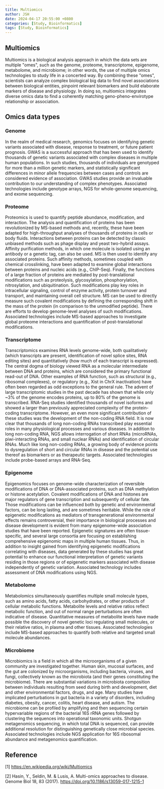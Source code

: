 ```yaml
---
title: Multiomics
author: JSH
date: 2024-04-17 20:55:00 +0800
categories: [Study, Bioinformatics]
tags: [Study, Bioinformatics]
---
```


## Multiomics
Multiomics is a biological analysis approach in which the data sets are multiple "omes", such as the genome, proteome, transcriptome, epigenome, metabolome, and microbiome; in other words, the use of multiple omics technologies to study life in a concerted way. By combining these "omes", scientists can analyze complex biological big data to find novel associations between biological entities, pinpoint relevant biomarkers and build elaborate markers of disease and physiology. In doing so, multiomics integrates diverse omics data to find a coherently matching geno-pheno-envirotype relationship or association.

## Omics data types
### Genome
In the realm of medical research, genomics focuses on identifying genetic variants associated with disease, response to treatment, or future patient prognosis. GWAS is a successful approach that has been used to identify thousands of genetic variants associated with complex diseases in multiple human populations. In such studies, thousands of individuals are genotyped for more than a million genetic markers, and statistically significant differences in minor allele frequencies between cases and controls are considered evidence of association. GWAS studies provide an invaluable contribution to our understanding of complex phenotypes. Associated technologies include genotype arrays, NGS for whole-genome sequencing, and exome sequencing.

### Proteome
Proteomics is used to quantify peptide abundance, modification, and interaction. The analysis and quantification of proteins has been revolutionized by MS-based methods and, recently, these have been adapted for high-throughput analyses of thousands of proteins in cells or body fluids. Interactions between proteins can be detected by classic unbiased methods such as phage display and yeast two-hybrid assays. Affinity purification methods, in which one molecule is isolated using an antibody or a genetic tag, can also be used. MS is then used to identify any associated proteins. Such affinity methods, sometimes coupled with chemical crosslinking, have been adapted to examine global interactions between proteins and nucleic acids (e.g., ChIP-Seq). Finally, the functions of a large fraction of proteins are mediated by post-translational modifications such as proteolysis, glycosylation, phosphorylation, nitrosylation, and ubiquitination. Such modifications play key roles in intracellular signaling, control of enzyme activity, protein turnover and transport, and maintaining overall cell structure. MS can be used to directly measure such covalent modifications by defining the corresponding shift in the mass of the protein (in comparison to the unmodified peptide). There are efforts to develop genome-level analyses of such modifications. Associated technologies include MS-based approaches to investigate global proteome interactions and quantification of post-translational modifications.

### Transcriptome
Transcriptomics examines RNA levels genome-wide, both qualitatively (which transcripts are present, identification of novel splice sites, RNA editing sites) and quantitatively (how much of each transcript is expressed). The central dogma of biology viewed RNA as a molecular intermediate between DNA and proteins, which are considered the primary functional read-out of DNA. Other examples of RNA function, such as structural (e.g., ribosomal complexes), or regulatory (e.g., Xist in ChrX inactivation) have often been regarded as odd exceptions to the general rule.
The advent of large transcriptomic studies in the past decade has shown that while only ~3% of the genome encodes proteins, up to 80% of the genome is transcribed. RNA-Seq studies identified thousands of novel isoforms and showed a larger than previously appreciated complexity of the protein-coding transcriptome. However, an even more significant contribution of these studies was the development of the non-coding RNA field. It is now clear that thousands of long non-coding RNAs transcribed play essential roles in many physiological processes and various diseases. In addition to long non-coding RNA, NGS allows interrogation of short RNAs (microRNAs, piwi-interacting RNAs, and small nuclear RNAs) and identification of circular RNAs. Much like long non-coding RNAs, a growing body of evidence points to dysregulation of short and circular RNAs in disease and the potential use thereof as biomarkers or as therapeutic targets. Associated technologies include probe-based arrays and RNA-Seq.

### Epigenome
Epigenomics focuses on genome-wide characterization of reversible modifications of DNA or DNA-associated proteins, such as DNA methylation or histone acetylation. Covalent modifications of DNA and histones are major regulators of gene transcription and subsequently of cellular fate. Those modifications can be influenced both by genetic and environmental factors, can be long lasting, and are sometimes heritable. While the role of epigenetic modifications as mediators of transgenerational environmental effects remains controversial, their importance in biological processes and disease development is evident from many epigenome-wide association studies that have been reported. Epigenetic signatures are often tissue-specific, and several large consortia are focusing on establishing comprehensive epigenomic maps in multiple human tissues. Thus, in addition to insight gained from identifying epigenetic modifications correlating with diseases, data generated by these studies has great potential to enhance our functional interpretation of genetic variants residing in those regions or of epigenetic markers associated with disease independently of genetic variation. Associated technology includes assessment of DNA modifications using NGS.

### Metabolome
Metabolomics simultaneously quantifies multiple small molecule types, such as amino acids, fatty acids, carbohydrates, or other products of cellular metabolic functions. Metabolite levels and relative ratios reflect metabolic function, and out of normal range perturbations are often indicative of disease. Quantitative measures of metabolite levels have made possible the discovery of novel genetic loci regulating small molecules, or their relative ratios, in plasma and other tissues. Associated technologies include MS-based approaches to quantify both relative and targeted small molecule abundances.

### Microbiome
Microbiomics is a field in which all the microorganisms of a given community are investigated together. Human skin, mucosal surfaces, and the gut are colonized by microorganisms, including bacteria, viruses, and fungi, collectively known as the microbiota (and their genes constituting the microbiome). There are substantial variations in microbiota composition between individuals resulting from seed during birth and development, diet and other environmental factors, drugs, and age. Many studies have implicated perturbations in gut bacteria in a variety of disorders, including diabetes, obesity, cancer, colitis, heart disease, and autism. The microbiome can be profiled by amplifying and then sequencing certain hypervariable regions of the bacterial 16S rRNA genes followed by clustering the sequences into operational taxonomic units. Shotgun metagenomics sequencing, in which total DNA is sequenced, can provide additional resolution for distinguishing genetically close microbial species. Associated technologies include NGS application for 16S ribosomal abundance and metagenomics quantification.

## Reference

[1] https://en.wikipedia.org/wiki/Multiomics

[2] Hasin, Y., Seldin, M. & Lusis, A. Multi-omics approaches to disease. Genome Biol 18, 83 (2017). https://doi.org/10.1186/s13059-017-1215-1
